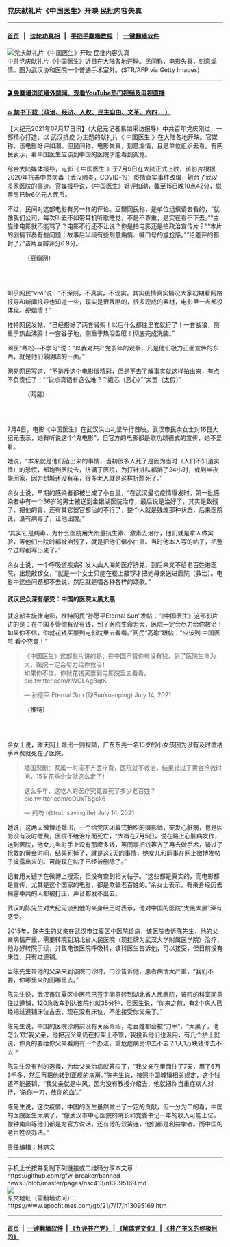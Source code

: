 ### 党庆献礼片《中国医生》开映 民批内容失真
------------------------

#### [首页](https://github.com/gfw-breaker/banned-news3/blob/master/README.md) &nbsp;&nbsp;|&nbsp;&nbsp; [法轮功真相](https://github.com/begood0513/basic/blob/master/README.md)  &nbsp;&nbsp;|&nbsp;&nbsp; [手把手翻墙教程](https://github.com/gfw-breaker/guides/wiki)  &nbsp;&nbsp;|&nbsp;&nbsp; [一键翻墙软件](https://github.com/gfw-breaker/nogfw/blob/master/README.md)  



<div><img alt="党庆献礼片《中国医生》开映 民批内容失真" class="attachment-djy_600_400 size-djy_600_400 wp-post-image" src="https://i.epochtimes.com/assets/uploads/2021/07/id13095258-GettyImages-1205711030-600x400.jpg"/>
<div class="caption">
 中共党庆献礼片《中国医生》近日在大陆各地开映。民间称，电影失真，刻意煽情。图为武汉协和医院一个普通手术室外。(STR/AFP via Getty Images)
</div></div><hr/>

#### [ 🎬  免翻墙浏览墙外禁闻、观看YouTube热门视频及电视直播](https://github.com/gfw-breaker/HelloWorld)

#### [ 💥  禁书下载（政治、经济、人权、民主自由、文革、六四 ...）](https://github.com/gfw-breaker/books/blob/master/README.md)

<div><p>
 【大纪元2021年07月17日讯】（大纪元记者易如采访报导）中共百年党庆刚过，一部精心打造、以
 <ok href="https://www.epochtimes.com/gb/tag/%E6%AD%A6%E6%B1%89%E6%8A%97%E7%96%AB.html">
  武汉抗疫
 </ok>
 为主题的献礼片《
 <ok href="https://www.epochtimes.com/gb/tag/%E4%B8%AD%E5%9B%BD%E5%8C%BB%E7%94%9F.html">
  中国医生
 </ok>
 》在大陆各地开映。官媒称，该电影好评如潮。但民间称，电影失真，刻意煽情，且是单位组织去看。有网民表示，看中国医生应该到中国的医院才能看到究竟。
</p>
<p>
 综合大陆媒体报导，电影《
 <ok href="https://www.epochtimes.com/gb/tag/%E4%B8%AD%E5%9B%BD%E5%8C%BB%E7%94%9F.html">
  中国医生
 </ok>
 》于7月9日在大陆正式上映，该影片根据2020年抗击中共病毒（武汉肺炎，COVID-19）疫情真实事件改编，融合了武汉多家医院的事迹。官媒报导说，《中国医生》好评如潮，截至15日晚10点42分，縂票房已破6亿元人民币。
</p>
<p>
 不过，民间对这部电影有另一样的评论。豆瓣网民称，是单位组织请去看的，“就像我们公司，每次叫去不如带耳机听歌睡觉，不是不尊重，是实在看不下去。”“主旋律电影就不能骂了？电影不行还不让说？你是拍电影还是拍政治宣传片？”“本片的剧情节奏有些问题；故事后半段有些刻意煽情、喊口号的尴尬感。”“给差评的都封了。”该片豆瓣评分6.9分。
</p>
<figure aria-describedby="caption-attachment-13095194" class="wp-caption alignnone" id="attachment_13095194" style="width: 600px">
 <ok href="https://i.epochtimes.com/assets/uploads/2021/07/id13095194-2e16d1ee03964fd77d4aaf5cb2f73ee2.png" target="_blank">
  <img alt="" class="size-large wp-image-13095194" src="https://i.epochtimes.com/assets/uploads/2021/07/id13095194-2e16d1ee03964fd77d4aaf5cb2f73ee2-600x351.png"/>
 </ok>
 <br/><figcaption class="wp-caption-text" id="caption-attachment-13095194">
  （豆瓣网）
 </figcaption><br/>
</figure><br/>
<p>
 知乎网民“vivi”说：“不深刻，不真实，不现实。其实疫情真实情况大家初期看网路报导和新闻报导也知道一些，现实是很残酷的，很多现成的素材，电影里一点都没体现。硬煽情！”
</p>
<p>
 推特网民发帖，“已经搭好了两套骨架！以后什么都往里套就行了！一套战狼，侧重于热血沸腾！一套谷子地，侧重于热泪盈眶！彻底完成洗脑。”
</p>
<p>
 网民“寒松—不学习”说：“以我对共产党多年的观察，凡是他们极力正面宣传的东西，就是他们最阴暗的一面。”
</p>
<p>
 网易网民写道，“不排斥这个电影很精彩，但是不去了解事实就这样拍出来，有点不负责任了！”“说点真话有这么难？”“娥芯（恶心）”“太贾（太假）”
</p>
<figure aria-describedby="caption-attachment-13095180" class="wp-caption alignnone" id="attachment_13095180" style="width: 600px">
 <ok href="https://i.epochtimes.com/assets/uploads/2021/07/id13095180-1.png" target="_blank">
  <img alt="" class="size-large wp-image-13095180" src="https://i.epochtimes.com/assets/uploads/2021/07/id13095180-1-600x405.png"/>
 </ok>
 <br/><figcaption class="wp-caption-text" id="caption-attachment-13095180">
  （网易）
 </figcaption><br/>
</figure><br/>
<p>
 7月4日，电影《中国医生》在武汉洪山礼堂举行首映。武汉市民余女士对16日大纪元表示，她有听说这个“鬼电影”，但官方的电影都是歌功颂德式的宣传，她不爱看。
</p>
<p>
 她说，“本来就是他们造出来的事情，当初很多人死了是因为当时（人们不知道实情）的恐慌，都跑到医院去，挤满了医院，为打针排队都排了24小时，或到半夜能回家，因为封城还没有车，很多老人就是这样折腾死了。”
</p>
<p>
 余女士说，早期的感染者都被当成了小白鼠，“在武汉最初疫情爆发时，第一批感染者中有一个36岁的男士被送到金银湖医院治疗，最后说是治好了，其实是致残了，把他的胃，还有其它器官都治的不行了，整个人就是残废那种状态，后来医院说，没有病毒了，让他出院。”
</p>
<p>
 “其实它是病毒，为什么医院用大剂量抗生素、激素去治疗，他们就是拿人做实验，等他们出院时都被治残了，就是把他们儅小白鼠。当时他本人写的帖子，把整个过程都写出来了。”
</p>
<p>
 余女士说，一个呼吸道疾病引发人山人海的医疗挤兑，到后来又不给老百姓进医院，出现敲锣女，“就是一个女士只能在楼上敲锣才把她母亲送进医院（救治）。电影中这些问题都不去说，然后就是唱各种各样的颂歌。”
</p>
<h4>
 武汉民众深有感受：中国的医院太黑太黑
</h4>
<p>
 就这部主旋律电影，推特网民“孙愿平Eternal Sun”发帖：“《中国医生》这部影片讲的是：在中国不管你有没有钱，到了医院生命为大，医院一定会尽力给你救治！如果你不信，你就花钱买票到电影院里去看看。”网民“高瑜”跟帖：“应该到
 <ok href="https://www.epochtimes.com/gb/tag/%E4%B8%AD%E5%9B%BD%E5%8C%BB%E9%99%A2.html">
  中国医院
 </ok>
 看个究竟！”
</p>
<blockquote class="twitter-tweet">
 <p dir="ltr" lang="zh">
  《中国医生》这部影片讲的是：在中国不管你有没有钱，到了医院生命为大，医院一定会尽力给你救治！
  <br/>
  如果你不信，你就花钱买票到电影院里去看看。
  <ok href="https://t.co/hWOLAgBqtK">
   pic.twitter.com/hWOLAgBqtK
  </ok>
 </p>
 <p>
  — 孙愿平 Eternal Sun (@SunYuanping)
  <ok href="https://twitter.com/SunYuanping/status/1415155212445052930?ref_src=twsrc%5Etfw">
   July 14, 2021
  </ok>
 </p>
</blockquote>
<p>
 <figure aria-describedby="caption-attachment-13095187" class="wp-caption alignnone" id="attachment_13095187" style="width: 600px">
  <ok href="https://i.epochtimes.com/assets/uploads/2021/07/id13095187-8d1c67d3b2b8df713427e969f47b79f0.png" target="_blank">
   <img alt="" class="size-large wp-image-13095187" src="https://i.epochtimes.com/assets/uploads/2021/07/id13095187-8d1c67d3b2b8df713427e969f47b79f0-600x421.png"/>
  </ok>
  <br/><figcaption class="wp-caption-text" id="caption-attachment-13095187">
   （推特）
  </figcaption><br/>
 </figure><br/>
 <p>
  余女士说，昨天网上爆出一则视频，广东东莞一名15岁的小女孩因为没有及时缴纳手术费就死在了医院。
 </p>
 <blockquote class="twitter-tweet">
  <p dir="ltr" lang="zh">
   墙国悲剧：家属一时凑不齐医疗费，医院就不救治，结果错过了黄金抢救时间，15岁花季少女就这么走了！
  </p>
  <p>
   这么多年，这吃人的医疗究竟害死了多少老百姓？
   <ok href="https://t.co/oOUxTSgck6">
    pic.twitter.com/oOUxTSgck6
   </ok>
  </p>
  <p>
   — 纯均 (@truthsavinglife)
   <ok href="https://twitter.com/truthsavinglife/status/1415401199520649217?ref_src=twsrc%5Etfw">
    July 14, 2021
   </ok>
  </p>
 </blockquote>
 <p>
  <p>
   她说，这两天微博还爆出，一个给党庆闭幕式拍照的摄影师，突发心脏病，也是因为没有及时缴费，医院不给治疗而死亡，“大概在7月5日，说在路上心脏病发作，送到医院，他女儿当时手上没有那麽多钱，等同事把钱筹齐了再去做手术，错过了抢救的黄金时间，结果死掉了，就是这2天的事情，她女儿和同事在网上微博发帖子披露出来的。可能现在帖子已经被删除了。”
  </p>
  <p>
   记者用关键字在微博上搜索，但没有查到相关帖子。“这些都是真实的，而电影都是宣传，尤其是这个国家的电影，都是欺骗老百姓的。”余女士表示，有亲身经历去揭露中共的人都被打压，声音都发不出去。
  </p>
  <p>
   武汉的陈先生对大纪元谈到他的亲身经历时表示，他对中国的医院“太黑太黑”深有感受。
  </p>
  <p>
   2015年，陈先生的父亲在武汉市江夏区中医院诊病，该医院告诉陈先生，他的父亲病情严重，需要转院到湖北省人民医院（现挂牌为武汉大学附属医学院）治疗，他办好转院手续，并致电该医院呼吸科，该科医生告诉他，可以接受，但目前没有床位，只有过道铺。
  </p>
  <p>
   当陈先生带他的父亲来到该院门诊时，门诊告诉他，患者病情太严重，“我们不要，你哪里来的回哪里去。”
  </p>
  <p>
   陈先生说，武汉市江夏区中医院已签字同意转到湖北省人民医院，该院的科室同意住过道铺，120急救车到达该院也就35分钟，但医生说，“你来之前，有2个病人已经把过道铺床位占去，现在没有床位，不能接受你父亲了。”
  </p>
  <p>
   陈先生说，中国的医院诊病前没有关系介绍，老百姓都会被“刀宰”，“太黑了，他怎么‘砍’我父亲，他把我父亲仍在担架上不管，我投诉他们也没用，有几个护士就说，你真的要给你父亲看病有一个办法，重危症病房你去不去？1天1万块钱你去不去？
  </p>
  <p>
   陈先生没有别的选择，为给父亲治病就答应了，“我父亲在里面住了7天，用了6万3千多，然后再把他转到正规的病房。”陈先生说，按照中国城镇相关规定，这个钱还不能报销，“我父亲就是中风，因为没有教授介绍去，他就把你当重症病人对待，‘杀你一刀，放你的血’。”
  </p>
  <p>
   陈先生说，这次疫情，中国的医生虽然做出了一定的贡献，但一分为二的看，中国的医院医生太黑了，“像武汉市中心医院的院长和党委书记一年的收入可能上亿，像钟南山等他们都是为官方说话，还有他的双簧连，他们都是利益学者。而中国的老百姓没办法。”
  </p>
  <p>
   责任编辑：林琮文
  </p>
 </p>
</p></div>
<hr/>
手机上长按并复制下列链接或二维码分享本文章：<br/>
https://github.com/gfw-breaker/banned-news3/blob/master/pages/nsc413/n13095169.md <br/>
<a href='https://github.com/gfw-breaker/banned-news3/blob/master/pages/nsc413/n13095169.md'><img src='https://github.com/gfw-breaker/banned-news3/blob/master/pages/nsc413/n13095169.md.png'/></a> <br/>
原文地址（需翻墙访问）：https://www.epochtimes.com/gb/21/7/17/n13095169.htm


------------------------
#### [首页](https://github.com/gfw-breaker/banned-news3/blob/master/README.md) &nbsp;|&nbsp; [一键翻墙软件](https://github.com/gfw-breaker/nogfw/blob/master/README.md) &nbsp;| [《九评共产党》](https://github.com/gfw-breaker/9ping.md/blob/master/README.md#九评之一评共产党是什么) | [《解体党文化》](https://github.com/gfw-breaker/jtdwh.md/blob/master/README.md) | [《共产主义的终极目的》](https://github.com/gfw-breaker/gczydzjmd.md/blob/master/README.md)


<img src='http://gfw-breaker.win/banned-news3/pages/nsc413/n13095169.md' width='0px' height='0px'/>